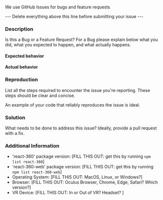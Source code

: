 We use GitHub Issues for bugs and feature requests

--- Delete everything above this line before submitting your issue ---

### Description

Is this a Bug or a Feature Request?
For a Bug please explain below what you did, what you expected to happen, and what actually happens.

#### Expected behavior

#### Actual behavior

### Reproduction

List all the steps required to encounter the issue you're reporting. These steps should be clear and concise.

An example of your code that reliably reproduces the issue is ideal.

### Solution

What needs to be done to address this issue? Ideally, provide a pull request with a fix.

### Additional Information

* 'react-360' package version: [FILL THIS OUT: get this by running `npm list react-360`]
* 'react-360-web' package version: [FILL THIS OUT: get this by running `npm list react-360-web`]
* Operating System: [FILL THIS OUT: MacOS, Linux, or Windows?]
* Browser: [FILL THIS OUT: Oculus Browser, Chrome, Edge, Safari? Which version?]
* VR Device: [FILL THIS OUT: In or Out of VR? Headset? ]
